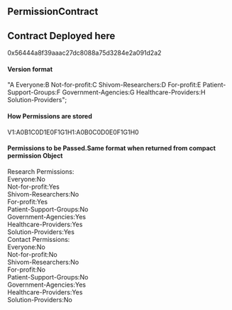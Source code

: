 ## PermissionContract

## Contract Deployed here
0x56444a8f39aaac27dc8088a75d3284e2a091d2a2

#### Version format
"A Everyone:B Not-for-profit:C Shivom-Researchers:D For-profit:E Patient-Support-Groups:F Government-Agencies:G Healthcare-Providers:H Solution-Providers";

#### How Permissions are stored
V1:A0B1C0D1E0F1G1H1:A0B0C0D0E0F1G1H0

#### Permissions to be Passed.Same format when returned from compact permission Object
Research Permissions:<br />
Everyone:No<br />
Not-for-profit:Yes<br />
Shivom-Researchers:No<br />
For-profit:Yes<br />
Patient-Support-Groups:No<br />
Government-Agencies:Yes<br />
Healthcare-Providers:Yes<br />
Solution-Providers:Yes<br />
Contact Permissions:<br />
Everyone:No<br />
Not-for-profit:No<br />
Shivom-Researchers:No<br />
For-profit:No<br />
Patient-Support-Groups:No<br />
Government-Agencies:Yes<br />
Healthcare-Providers:Yes<br />
Solution-Providers:No<br />
